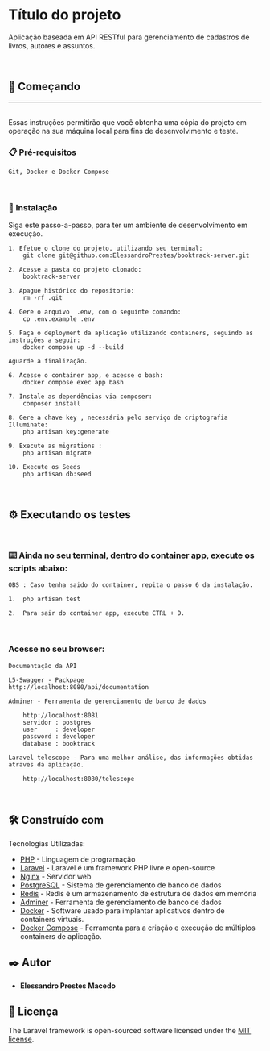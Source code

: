 # Título do projeto

Aplicação baseada em API RESTful para gerenciamento de cadastros de livros, autores e assuntos.

<br>

## 🚀 Começando
---
<br>
Essas instruções permitirão que você obtenha uma cópia do projeto em operação na sua máquina local para fins de desenvolvimento e teste.

<br>

### 📋 Pré-requisitos

```
Git, Docker e Docker Compose
```
<br>

### 🔧 Instalação

Siga este passo-a-passo, para ter um ambiente de desenvolvimento em execução.

```
1. Efetue o clone do projeto, utilizando seu terminal:
    git clone git@github.com:ElessandroPrestes/booktrack-server.git

2. Acesse a pasta do projeto clonado:
    booktrack-server

3. Apague histórico do repositorio:
    rm -rf .git

4. Gere o arquivo  .env, com o seguinte comando:
    cp .env.example .env

5. Faça o deployment da aplicação utilizando containers, seguindo as instruções a seguir:
    docker compose up -d --build

Aguarde a finalização.

6. Acesse o container app, e acesse o bash:
    docker compose exec app bash

7. Instale as dependências via composer:
    composer install

8. Gere a chave key , necessária pelo serviço de criptografia Illuminate:
    php artisan key:generate

9. Execute as migrations :
    php artisan migrate

10. Execute os Seeds
    php artisan db:seed

```

<br>

## ⚙️ Executando os testes

<br>

### ⌨️ Ainda no seu terminal, dentro do container app,  execute os scripts abaixo:

```
OBS : Caso tenha saido do container, repita o passo 6 da instalação.

1.  php artisan test

2.  Para sair do container app, execute CTRL + D.
```

<br>

### Acesse no seu browser:

```
Documentação da API

L5-Swagger - Packpage
http://localhost:8080/api/documentation

Adminer - Ferramenta de gerenciamento de banco de dados

    http://localhost:8081
    servidor : postgres
    user     : developer
    password : developer
    database : booktrack

Laravel telescope - Para uma melhor análise, das informações obtidas atraves da aplicação.

    http://localhost:8080/telescope
```

<br>

## 🛠️ Construído com

Tecnologias Utilizadas:

* [PHP](https://www.php.net/docs.php) - Linguagem de programação
* [Laravel](https://laravel.com/docs/10.x) - Laravel é um framework PHP livre e open-source
* [Nginx](https://docs.nginx.com/) - Servidor web
* [PostgreSQL](https://dev.mysql.com/doc/) - Sistema de gerenciamento de banco de dados
* [Redis](https://redis.io/docs/) - Redis é um armazenamento de estrutura de dados em memória
* [Adminer](https://www.adminer.org/) - Ferramenta de gerenciamento de banco de dados
* [Docker](https://docs.docker.com/) - Software usado para implantar aplicativos dentro de containers virtuais.
* [Docker Compose](https://docs.docker.com/compose/) - Ferramenta para a criação e execução de múltiplos containers de aplicação.

## ✒️ Autor

* **Elessandro Prestes Macedo** 

## 📄 Licença

The Laravel framework is open-sourced software licensed under the [MIT license](https://opensource.org/licenses/MIT).


